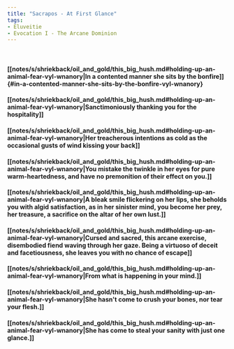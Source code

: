 ```yaml
---
title: "Sacrapos - At First Glance"
tags:
- Eluveitie
- Evocation I - The Arcane Dominion
---
```

&nbsp;
#### [[notes/s/shriekback/oil_and_gold/this_big_hush.md#holding-up-an-animal-fear-vyl-wnanory|In a contented manner she sits by the bonfire]] {#in-a-contented-manner-she-sits-by-the-bonfire-vyl-wnanory}
#### [[notes/s/shriekback/oil_and_gold/this_big_hush.md#holding-up-an-animal-fear-vyl-wnanory|Sanctimoniously thanking you for the hospitality]]
#### [[notes/s/shriekback/oil_and_gold/this_big_hush.md#holding-up-an-animal-fear-vyl-wnanory|Her treacherous intentions as cold as the occasional gusts of wind kissing your back]]
#### [[notes/s/shriekback/oil_and_gold/this_big_hush.md#holding-up-an-animal-fear-vyl-wnanory|You mistake the twinkle in her eyes for pure warm-heartedness, and have no premonition of their effect on you.]]
#### [[notes/s/shriekback/oil_and_gold/this_big_hush.md#holding-up-an-animal-fear-vyl-wnanory|A bleak smile flickering on her lips, she beholds you with algid satisfaction, as in her sinister mind, you become her prey, her treasure, a sacrifice on the altar of her own lust.]]
#### [[notes/s/shriekback/oil_and_gold/this_big_hush.md#holding-up-an-animal-fear-vyl-wnanory|Cursed and sacred, this arcane exercise, disembodied fiend waving through her gaze. Being a virtuoso of deceit and facetiousness, she leaves you with no chance of escape]]
#### [[notes/s/shriekback/oil_and_gold/this_big_hush.md#holding-up-an-animal-fear-vyl-wnanory|From what is happening in your mind.]]
#### [[notes/s/shriekback/oil_and_gold/this_big_hush.md#holding-up-an-animal-fear-vyl-wnanory|She hasn't come to crush your bones, nor tear your flesh.]]
#### [[notes/s/shriekback/oil_and_gold/this_big_hush.md#holding-up-an-animal-fear-vyl-wnanory|She has come to steal your sanity with just one glance.]]
